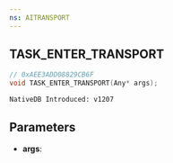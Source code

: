 ```yaml
---
ns: AITRANSPORT
---
```

## TASK_ENTER_TRANSPORT

```c
// 0xAEE3ADD08829CB6F
void TASK_ENTER_TRANSPORT(Any* args);
```

```
NativeDB Introduced: v1207
```

## Parameters
* **args**:
